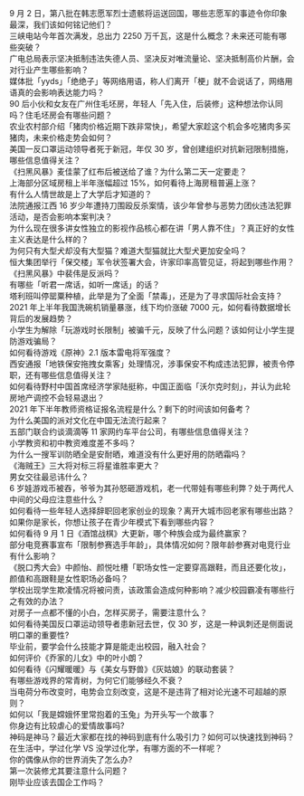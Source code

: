 9 月 2 日，第八批在韩志愿军烈士遗骸将运送回国，哪些志愿军的事迹令你印象最深，我们该如何铭记他们？  
三峡电站今年首次满发，总出力 2250 万千瓦，这是什么概念？未来还可能有哪些突破？  
广电总局表示坚决抵制违法失德人员、坚决反对唯流量论、坚决抵制高价片酬，会对行业产生哪些影响？  
媒体批「yyds」「绝绝子」等网络用语，称人们离开「梗」就不会说话了，网络用语真的会影响表达能力吗？  
90 后小伙和女友在广州住毛坯房，年轻人「先入住，后装修」这种想法你认同吗？住毛坯房会有哪些问题？  
农业农村部介绍「猪肉价格近期下跌非常快」，希望大家趁这个机会多吃猪肉多买猪肉，未来价格走势会如何？  
美国一反口罩运动领导者死于新冠，年仅 30 岁，曾创建组织对抗新冠限制措施，哪些信息值得关注？  
《扫黑风暴》麦佳蒙了红布后被送给了谁？为什么第二天一定要走？  
上海部分区域房租上半年涨幅超过 15%，如何看待上海房租普遍上涨？  
有什么人情世故是上了大学后才知道的？  
法院通报江西 16 岁少年遭持刀围殴反杀案情，该少年曾参与恶势力团伙违法犯罪活动，是否会影响本案判决？  
为什么现在很多讲女性独立的影视作品核心都在讲「男人靠不住」？真正好的女性主义表达是什么样的？  
为何只有大型犬却没有大型猫？难道大型猫就比大型犬更加安全吗？  
恒大集团举行「保交楼」军令状签署大会，许家印率高管见证，将起到哪些作用？  
《扫黑风暴》中裴伟是反派吗？  
有哪些「听君一席话，如听一席话」的话？  
塔利班叫停罂粟种植，此举是为了全面「禁毒」，还是为了寻求国际社会支持？  
2021 年上半年我国洗碗机销量暴涨，线下均价涨破 7000 元，如何看待数据增长背后的发展趋势？  
小学生为解除「玩游戏时长限制」被骗千元，反映了什么问题？该如何让小学生提防游戏骗局？  
如何看待游戏《原神》2.1 版本雷电将军强度？  
西安通报「地铁保安拖拽女乘客」处理情况，涉事保安不构成违法犯罪，被责令停职，还有哪些信息值得关注？  
如何看待野村中国首席经济学家陆挺称，中国正面临「沃尔克时刻」，并认为此轮房地产调控不会轻易退出？  
2021 年下半年教师资格证报名流程是什么？剩下的时间该如何备考？  
为什么美国的派对文化在中国无法流行起来？  
五部门联合约谈滴滴等 11 家网约车平台公司，有哪些信息值得关注？  
小学教资和初中教资难度差不多吗？  
为什么一搜军训防晒全是安耐晒，难道没有什么更好用的防晒霜吗？  
《海贼王》三大将对标三将星谁胜率更大？  
男女交往最忌讳什么？  
6 岁娃游戏币被吞，爷爷为其孙怒砸游戏机，老一代带娃有哪些利弊？处于两代人中间的父母应注意些什么？  
如何看待一些年轻人选择辞职回老家创业的现象？离开大城市回老家有哪些出路？  
如果你是家长，你想让孩子在青少年模式下看到哪些内容？  
如何看待 9 月 1 日《酒馆战棋》大更新，哪个种族会成为最终赢家？  
部分电竞赛事宣布「限制参赛选手年龄」，具体情况如何？限年龄参赛对电竞行业有什么影响？  
《脱口秀大会》中颜怡、颜悦吐槽「职场女性一定要穿高跟鞋，而且还要化妆」，颜值和高跟鞋是女性职场必备吗？  
学校出现学生欺凌情况将被问责，该政策会造成何种影响？减少校园霸凌有哪些行之有效的办法？  
对房子一点都不懂的小白，怎样买房子，需要注意什么？  
如何看待美国反口罩运动领导者患新冠去世，仅 30 岁，这是一种讽刺还是侧面说明口罩的重要性?  
毕业前，要学会什么技能才算是能走出校园，融入社会？  
如何评价《乔家的儿女》中的叶小朗？  
如何看待《闪耀暖暖》与《美女与野兽》《灰姑娘》的联动套装？  
有哪些游戏界的常青树，为何它们能够经久不衰？  
当电荷分布改变时，电势会立刻改变，这是不是违背了相对论光速不可超越的原则？  
如何以「我是嫦娥怀里常抱着的玉兔」为开头写一个故事？  
你身边有比较虐心的爱情故事吗?  
神码是神马？最近大家都在找的神码到底有什么吸引力？如何可以快速找到神码？  
在生活中，学过化学 VS 没学过化学，有哪方面的不一样呢？  
你的偶像从你的世界消失了怎么办?  
第一次装修尤其要注意什么问题？  
刚毕业应该去国企工作吗？  
